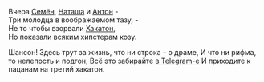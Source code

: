 
Вчера [Семён](https://github.com/SammyVimes/), [Наташа](https://github.com/pritykovskaya) и [Антон](https://github.com/alexeyev) -  
Три молодца в воображаемом тазу, -  
Не то чтобы взорвали [Хакатон](http://hackathon.muzis.ru/),  
Но показали всяким хипстерам козу.  

Шансон! Здесь трут за жизнь, что ни строка - о драме,
И что ни рифма, то нелепость и подгон,
Всё это забирайте [в Telegram-е](https://telegram.me/gop_stop_bot)
И приходите к пацанам на третий хакатон.

